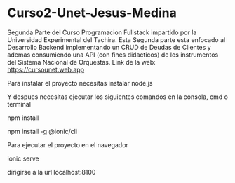 # Curso2-Unet-Jesus-Medina

Segunda Parte del Curso Programacion Fullstack impartido por la Universidad Experimental del Tachira. Esta Segunda parte esta enfocado al Desarrollo Backend implementando un CRUD de Deudas de Clientes y ademas consumiendo una API (con fines didacticos) de los instrumentos del Sistema Nacional de Orquestas. Link de la web: https://cursounet.web.app

 Para instalar el proyecto necesitas instalar node.js
 
Y despues necesitas ejecutar los siguientes comandos en la consola, cmd o terminal

 npm install 

 npm install -g @ionic/cli

 Para ejecutar el proyecto en el navegador

 ionic serve

dirigirse a la url localhost:8100

